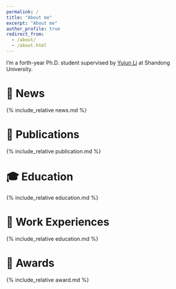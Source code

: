 ```yaml
---
permalink: /
title: "About me"
excerpt: "About me"
author_profile: true
redirect_from: 
  - /about/
  - /about.html
---
```


I’m a forth-year Ph.D. student supervised by [Yujun Li](https://scholar.google.com.hk/citations?hl=zh-CN&user=Auim7fcAAAAJ) at Shandong University.


📰 News
======
  {% include_relative news.md %}

📖 Publications
======
  {% include_relative publication.md %}

🎓 Education
======
  {% include_relative education.md %}

🔨 Work Experiences
======
  {% include_relative education.md %}

🏅 Awards
======
  {% include_relative award.md %}
